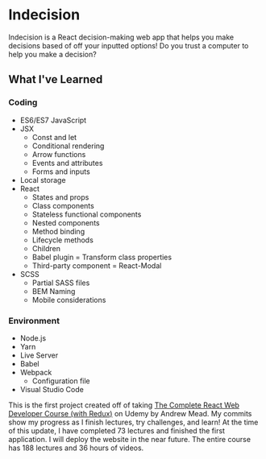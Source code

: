 # Indecision

Indecision is a React decision-making web app that helps you make decisions based of off your inputted options! Do you trust a computer to help you make a decision?

## What I've Learned
### Coding
* ES6/ES7 JavaScript
* JSX 
	* Const and let
	* Conditional rendering
	* Arrow functions
	* Events and attributes
	* Forms and inputs
* Local storage
* React
	* States and props
	* Class components
	* Stateless functional components
	* Nested components
	* Method binding
	* Lifecycle methods
	* Children
	* Babel plugin = Transform class properties
	* Third-party component = React-Modal
* SCSS
	* Partial SASS files
	* BEM Naming
	* Mobile considerations

### Environment
* Node.js
* Yarn
* Live Server
* Babel
* Webpack
	* Configuration file 
* Visual Studio Code

This is the first project created off of taking [The Complete React Web Developer Course (with Redux)](https://www.udemy.com/react-2nd-edition/learn/v4/overview) on Udemy by Andrew Mead. My commits show my progress as I finish lectures, try challenges, and learn! At the time of this update, I have completed 73 lectures and finished the first application. I will deploy the website in the near future. The entire course has 188 lectures and 36 hours of videos.

